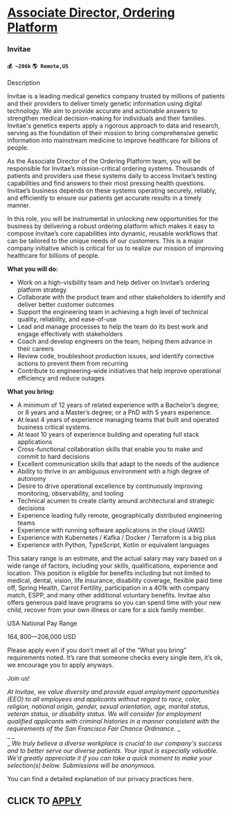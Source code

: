 # [Associate Director, Ordering Platform](https://www.remotewlb.com/apply/associate-director-ordering-platform)  
### Invitae  
#### `💰 ~206k` `🌎 Remote,US`  

Description

Invitae is a leading medical genetics company trusted by millions of patients and their providers to deliver timely genetic information using digital technology. We aim to provide accurate and actionable answers to strengthen medical decision-making for individuals and their families. Invitae's genetics experts apply a rigorous approach to data and research, serving as the foundation of their mission to bring comprehensive genetic information into mainstream medicine to improve healthcare for billions of people.

As the Associate Director of the Ordering Platform team, you will be responsible for Invitae’s mission-critical ordering systems. Thousands of patients and providers use these systems daily to access Invitae’s testing capabilities and find answers to their most pressing health questions. Invitae’s business depends on these systems operating securely, reliably, and efficiently to ensure our patients get accurate results in a timely manner.

In this role, you will be instrumental in unlocking new opportunities for the business by delivering a robust ordering platform which makes it easy to compose Invitae’s core capabilities into dynamic, reusable workflows that can be tailored to the unique needs of our customers. This is a major company initiative which is critical for us to realize our mission of improving healthcare for billions of people.

**What you will do:**

  * Work on a high-visibility team and help deliver on Invitae’s ordering platform strategy
  * Collaborate with the product team and other stakeholders to identify and deliver better customer outcomes
  * Support the engineering team in achieving a high level of technical quality, reliability, and ease-of-use
  * Lead and manage processes to help the team do its best work and engage effectively with stakeholders
  * Coach and develop engineers on the team, helping them advance in their careers
  * Review code, troubleshoot production issues, and identify corrective actions to prevent them from recurring
  * Contribute to engineering-wide initiatives that help improve operational efficiency and reduce outages

**What you bring:**

  * A minimum of 12 years of related experience with a Bachelor’s degree; or 8 years and a Master’s degree; or a PhD with 5 years experience. 
  * At least 4 years of experience managing teams that built and operated business critical systems.
  * At least 10 years of experience building and operating full stack applications
  * Cross-functional collaboration skills that enable you to make and commit to hard decisions
  * Excellent communication skills that adapt to the needs of the audience
  * Ability to thrive in an ambiguous environment with a high degree of autonomy
  * Desire to drive operational excellence by continuously improving monitoring, observability, and tooling
  * Technical acumen to create clarity around architectural and strategic decisions
  * Experience leading fully remote, geographically distributed engineering teams
  * Experience with running software applications in the cloud (AWS)
  * Experience with Kubernetes / Kafka / Docker / Terraform is a big plus
  * Experience with Python, TypeScript, Kotlin or equivalent languages

This salary range is an estimate, and the actual salary may vary based on a wide range of factors, including your skills, qualifications, experience and location. This position is eligible for benefits including but not limited to medical, dental, vision, life insurance, disability coverage, flexible paid time off, Spring Health, Carrot Fertility, participation in a 401k with company match, ESPP, and many other additional voluntary benefits. Invitae also offers generous paid leave programs so you can spend time with your new child, recover from your own illness or care for a sick family member.

USA National Pay Range

$164,800—$206,000 USD

Please apply even if you don’t meet all of the “What you bring” requirements noted. It’s rare that someone checks every single item, it’s ok, we encourage you to apply anyways.

Join us!

_At Invitae, we value diversity and provide equal employment opportunities (EEO) to all employees and applicants without regard to race, color, religion, national origin, gender, sexual orientation, age, marital status, veteran status, or disability status. We will consider for employment qualified applicants with criminal histories in a manner consistent with the requirements of the San Francisco Fair Chance Ordinance._ _  
_ _  
_ _We truly believe a diverse workplace is crucial to our company's success and to better serve our diverse patients. Your input is especially valuable. We’d greatly appreciate it if you can take a quick moment to make your selection(s) below. Submissions will be anonymous._

You can find a detailed explanation of our privacy practices here.

  
## CLICK TO [APPLY](https://www.remotewlb.com/apply/associate-director-ordering-platform)

